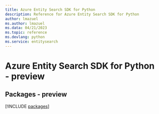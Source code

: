 ```yaml
---
title: Azure Entity Search SDK for Python
description: Reference for Azure Entity Search SDK for Python
author: lmazuel
ms.author: lmazuel
ms.data: 04/21/2023
ms.topic: reference
ms.devlang: python
ms.service: entitysearch
---
```

# Azure Entity Search SDK for Python - preview
## Packages - preview
[!INCLUDE [packages](entity-search-index.md)]